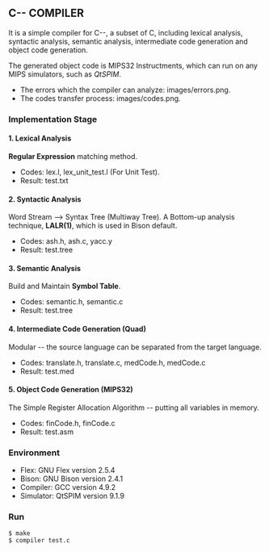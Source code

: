 ## C-- COMPILER

It is a simple compiler for C--, a subset of C, including lexical analysis, syntactic analysis, semantic analysis, intermediate code generation and object code generation.

The generated object code is MIPS32 Instructments, which can run on any MIPS simulators, such as *QtSPIM*.

* The errors which the compiler can analyze: images/errors.png.
* The codes transfer process: images/codes.png.

### Implementation Stage

#### 1. Lexical Analysis
**Regular Expression** matching method.
  - Codes: lex.l, lex_unit_test.l (For Unit Test).
  - Result: test.txt

#### 2. Syntactic Analysis
Word Stream --> Syntax Tree (Multiway Tree). A Bottom-up analysis technique, **LALR(1)**, which is used in Bison default.
  - Codes: ash.h, ash.c, yacc.y
  - Result: test.tree 
	
#### 3. Semantic Analysis
Build and Maintain **Symbol Table**.
  - Codes: semantic.h, semantic.c
  - Result: test.tree 

#### 4. Intermediate Code Generation (Quad)
Modular -- the source language can be separated from the target language.
  - Codes: translate.h, translate.c, medCode.h, medCode.c
  - Result: test.med 

#### 5. Object Code Generation (MIPS32)
The Simple Register Allocation Algorithm -- putting all variables in memory.
  - Codes: finCode.h, finCode.c
  - Result: test.asm

### Environment
* Flex: GNU Flex version 2.5.4
* Bison: GNU Bison version 2.4.1
* Compiler: GCC version 4.9.2
* Simulator: QtSPIM version 9.1.9

###  Run
```
$ make
$ compiler test.c
```
